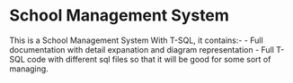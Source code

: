# School Management System

This is a School Management System With T-SQL, it contains:-
    - Full documentation with detail expanation and diagram representation
    - Full T-SQL code with different sql files so that it will be good for some sort of managing. 

